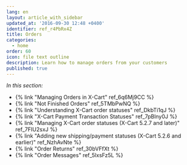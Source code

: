 ```yaml
---
lang: en
layout: article_with_sidebar
updated_at: '2016-09-30 12:48 +0400'
identifier: ref_r4PbRx4Z
title: Orders
categories:
  - home
order: 60
icon: file text outline
description: Learn how to manage orders from your customers
published: true
---
```



_In this section:_

*   {% link "Managing Orders in X-Cart" ref_6q6Mj9CC %}
*   {% link "Not Finished Orders" ref_5TMbPwNQ %}
*   {% link "Understanding X-Cart order statuses" ref_DkbTi1qJ %}
*   {% link "X-Cart Payment Transaction Statuses" ref_7pBlny0J %}
*   {% link "Managing X-Cart order statuses (X-Cart 5.2.7 and later)" ref_7FIU2sxJ %}
*   {% link "Adding new shipping/payment statuses (X-Cart 5.2.6 and earlier)" ref_NzhAvNte %}
*   {% link "Order Returns" ref_30bVFfXt %}
*   {% link "Order Messages" ref_5lxsFz5L %}
